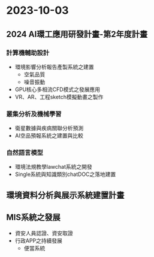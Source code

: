 # 2023-10-03

## 2024 AI環工應用研發計畫-第2年度計畫

### 計算機輔助設計

- 環境影響分析報告產製系統之建置
  - 空氣品質
  - 噪音振動
- GPU核心多相流CFD模式之發展應用
- VR、AR、工程sketch模擬動畫之製作

### 叢集分析及機械學習

- 衛星數據與疾病關聯分析預測
- AI空品預報系統之建置與比較

### 自然語言模型

- 環境法規教學lawchat系統之開發
- Single系統與知識類別chatDOC之落地建置

## 環境資料分析與展示系統建置計畫

## MIS系統之發展

- 資安人員認證、資安取證
- 行政APP之持續發展
  - 便當系統
